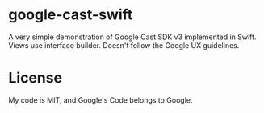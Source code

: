 # google-cast-swift
A very simple demonstration of Google Cast SDK v3 implemented in Swift. Views use interface builder. Doesn't follow the Google UX guidelines.

# License
My code is MIT, and Google's Code belongs to Google.

